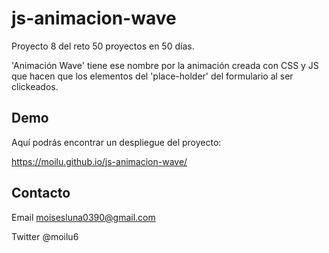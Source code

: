 # js-animacion-wave

Proyecto 8 del reto 50 proyectos en 50 días.

'Animación Wave' tiene ese nombre por la animación creada con CSS y JS que hacen
que los elementos del 'place-holder' del formulario al ser clickeados.


## Demo 

Aquí podrás encontrar un despliegue del proyecto:

https://moilu.github.io/js-animacion-wave/

## Contacto 

Email moisesluna0390@gmail.com

Twitter @moilu6
